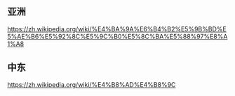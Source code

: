 ## 亚洲
https://zh.wikipedia.org/wiki/%E4%BA%9A%E6%B4%B2%E5%9B%BD%E5%AE%B6%E5%92%8C%E5%9C%B0%E5%8C%BA%E5%88%97%E8%A1%A8

## 中东
https://zh.wikipedia.org/wiki/%E4%B8%AD%E4%B8%9C
